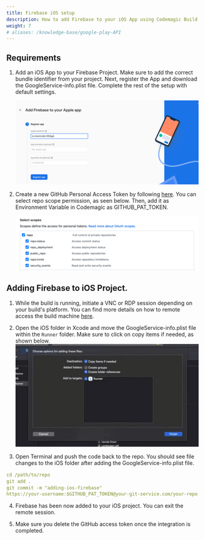 ```yaml
---
title: Firebase iOS setup
description: How to add Firebase to your iOS App using Codemagic Build Machines.
weight: 7
# aliases: /knowledge-base/google-play-API
---
```


## Requirements

1. Add an iOS App to your Firebase Project. Make sure to add the correct bundle identifier from your project. Next, register the App and download the GoogleService-info.plist file. Complete the rest of the setup with default settings.

   ![Add iOS App Firebase](../uploads/add-firebase-ios.png)

2. Create a new GitHub Personal Access Token by following [here](https://github.com/settings/tokens). You can select repo scope permission, as seen below. Then, add it as Environment Variable in Codemagic as GITHUB_PAT_TOKEN.

   ![Github Scopes](../uploads/github-pat-scopes.png)

## Adding Firebase to iOS Project.

1. While the build is running, initiate a VNC or RDP session depending on your build's platform. You can find more details on how to remote access the build machine [here](https://docs.codemagic.io/troubleshooting/accessing-builder-machine-via-ssh/#setting-up-vncrdp-connection-to-the-virtual-machine).

2. Open the iOS folder in Xcode and move the GoogleService-info.plist file within the `Runner` folder. Make sure to click on copy items if needed, as shown below. ![Firebase Xcode](../uploads/firebase-xcode.png)

3. Open Terminal and push the code back to the repo. You should see file changes to the iOS folder after adding the GoogleService-info.plist file.

```yaml
cd /path/to/repo
git add .
git commit -m "adding-ios-firebase"
https://your-username:$GITHUB_PAT_TOKEN@your-git-service.com/your-repo.git
```

4. Firebase has been now added to your iOS project. You can exit the remote session.

5. Make sure you delete the GitHub access token once the integration is completed.

